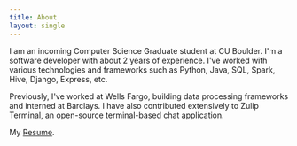 ```yaml
---
title: About
layout: single
---
```


I am an incoming Computer Science Graduate student at CU Boulder. I'm a software developer with about 2 years of experience. I've worked with various technologies and frameworks such as Python, Java, SQL, Spark, Hive, Django, Express, etc.

Previously, I've worked at Wells Fargo, building data processing frameworks and interned at Barclays. I have also contributed extensively to Zulip Terminal, an open-source terminal-based chat application.


My [Resume](assets/Sushmey_Resume.pdf).




<!-- 
---
# Feel free to add content and custom Front Matter to this file.
# To modify the layout, see https://jekyllrb.com/docs/themes/#overriding-theme-defaults
title: "Welcome"
layout: home
---

Welcome to my personal webpage/blog! I plan on posting about my research, life, and everything in-between.
 -->